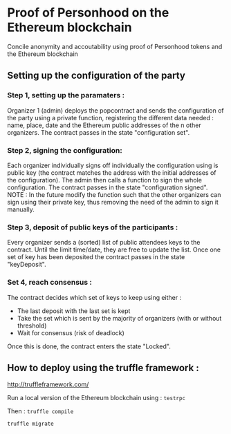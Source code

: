 # Proof of Personhood on the Ethereum blockchain
Concile anonymity and accoutability using proof of Personhood tokens and the Ethereum blockchain

## Setting up the configuration of the party

### Step 1, setting up the paramaters :

Organizer 1 (admin) deploys the popcontract and sends the configuration of the party using a private function, registering the different data needed : name, place, date and the Ethereum public addresses of the n other organizers. The contract passes in the state "configuration set".

### Step 2, signing the configuration:

Each organizer individually signs off individually the configuration using is public key (the contract matches the address with the initial addresses of the configuration).
The admin then calls a function to sign the whole configuration. The contract passes in the state "configuration signed".
NOTE : In the future modify the function such that the other organizers can sign using their private key, thus removing the need of the admin to sign it manually.

### Step 3, deposit of public keys of the participants :

Every organizer sends a (sorted) list of public attendees keys to the contract. Until the limit time/date, they are free to update the list.
Once one set of key has been deposited the contract passes in the state "keyDeposit".

### Set 4, reach consensus :

The contract decides which set of keys to keep using either :

* The last deposit with the last set is kept
* Take the set which is sent by the majority of organizers (with or without threshold)
* Wait for consensus (risk of deadlock)

Once this is done, the contract enters the state "Locked".

## How to deploy using the truffle framework :

http://truffleframework.com/

Run a local version of the Ethereum blockchain using :
`testrpc`

Then : 
`truffle compile`

`truffle migrate`
